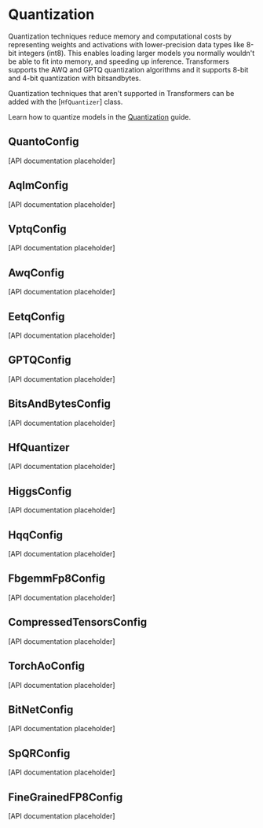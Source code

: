 <!--Copyright 2023 The HuggingFace Team. All rights reserved.

Licensed under the Apache License, Version 2.0 (the "License"); you may not use this file except in compliance with
the License. You may obtain a copy of the License at

http://www.apache.org/licenses/LICENSE-2.0

Unless required by applicable law or agreed to in writing, software distributed under the License is distributed on
an "AS IS" BASIS, WITHOUT WARRANTIES OR CONDITIONS OF ANY KIND, either express or implied. See the License for the
specific language governing permissions and limitations under the License.

⚠️ Note that this file is in Markdown but contain specific syntax for our doc-builder (similar to MDX) that may not be
rendered properly in your Markdown viewer.

-->

# Quantization

Quantization techniques reduce memory and computational costs by representing weights and activations with lower-precision data types like 8-bit integers (int8). This enables loading larger models you normally wouldn't be able to fit into memory, and speeding up inference. Transformers supports the AWQ and GPTQ quantization algorithms and it supports 8-bit and 4-bit quantization with bitsandbytes.

Quantization techniques that aren't supported in Transformers can be added with the [`HfQuantizer`] class.

<Tip>

Learn how to quantize models in the [Quantization](../quantization) guide.

</Tip>

## QuantoConfig

[API documentation placeholder]

## AqlmConfig

[API documentation placeholder]

## VptqConfig

[API documentation placeholder]

## AwqConfig

[API documentation placeholder]

## EetqConfig
[API documentation placeholder]

## GPTQConfig

[API documentation placeholder]

## BitsAndBytesConfig

[API documentation placeholder]

## HfQuantizer

[API documentation placeholder]

## HiggsConfig

[API documentation placeholder]

## HqqConfig

[API documentation placeholder]

## FbgemmFp8Config

[API documentation placeholder]

## CompressedTensorsConfig

[API documentation placeholder]

## TorchAoConfig

[API documentation placeholder]

## BitNetConfig

[API documentation placeholder]

## SpQRConfig

[API documentation placeholder]

## FineGrainedFP8Config

[API documentation placeholder]